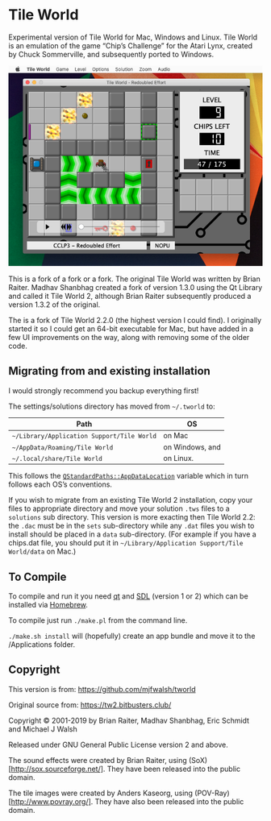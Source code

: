 # Tile World

Experimental version of Tile World for Mac, Windows and Linux. Tile World is an emulation of the game “Chip’s Challenge” for the Atari Lynx, created by Chuck Sommerville, and subsequently ported to Windows.

![Screenshot](screenshot.png "Screenshot")

This is a fork of a fork or a fork. The original Tile World was written by Brian Raiter. Madhav Shanbhag created a fork of version 1.3.0 using the Qt Library and called it Tile World 2, although Brian Raiter subsequently produced a version 1.3.2 of the original.

The is a fork of Tile World 2.2.0 (the highest version I could find). I originally started it so I could get an 64-bit executable for Mac, but have added in a few UI improvements on the way, along with removing some of the older code.

## Migrating from and existing installation

I would strongly recommend you backup everything first!

The settings/solutions directory has moved from `~/.tworld` to:

| Path | OS |
| --- | --- |
| `~/Library/Application Support/Tile World` | on Mac |
| `~/AppData/Roaming/Tile World` | on Windows, and |
| `~/.local/share/Tile World` | on Linux. |

This follows the [`QStandardPaths::AppDataLocation`](https://doc.qt.io/qt-5/qstandardpaths.html) variable which in turn follows each OS’s conventions.

If you wish to migrate from an existing Tile World 2 installation, copy your files to appropriate directory and move your solution `.tws` files to a `solutions` sub directory. This version is more exacting then Tile World 2.2: the `.dac` must be in the `sets` sub-directory while any `.dat` files you wish to install should be placed in a `data` sub-directory. (For example if you have a chips.dat file, you should put it in `~/Library/Application Support/Tile World/data` on Mac.)

## To Compile

To compile and run it you need [qt](https://www.qt.io/) and [SDL](https://www.libsdl.org/) (version 1 or 2) which can be installed via [Homebrew](https://brew.sh/).

To compile just run `./make.pl` from the command line.

`./make.sh install` will (hopefully) create an app bundle and move it to the /Applications folder.

## Copyright

This version is from: https://github.com/mjfwalsh/tworld

Original source from: https://tw2.bitbusters.club/

Copyright &copy; 2001-2019 by Brian Raiter, Madhav Shanbhag, Eric Schmidt and Michael J Walsh

Released under GNU General Public License version 2 and above.

The sound effects were created by Brian Raiter, using (SoX)[http://sox.sourceforge.net/]. They have been released into the public domain.

The tile images were created by Anders Kaseorg, using (POV-Ray)[http://www.povray.org/]. They have also been released into the public domain.
